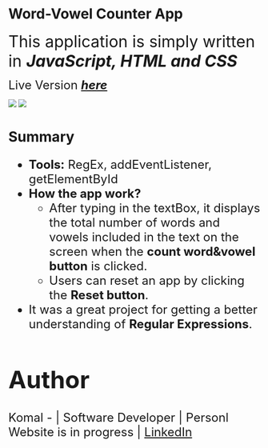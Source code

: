 # **Word-Vowel Counter App**

<font size = 6> This application is simply written in ***JavaScript, HTML and CSS***</font>

<font size=5> Live Version ***[here](https://komalgill0310.github.io/Pomodoro-Timer/)***</font>

<img src = "app screenshot\work_Timer.png">

<img src = "app screenshot\rest_Timer.png">

# **Summary**
<font size=5>

* **Tools:** RegEx, addEventListener, getElementById
* **How the app work?**
  * After typing in the textBox, it displays the total number of words and vowels included in the text on the screen when the **count word&vowel button** is clicked. 
  * Users can reset an app by clicking the **Reset button**.
* It was a great project for getting a better understanding of **Regular Expressions**.

# Author
<font size=5>Komal - | Software Developer | Personl Website is in progress | [LinkedIn](www.linkedin.com/in/komalpreet-kaur-3b6924177)